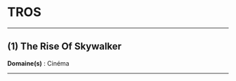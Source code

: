 # TROS

--------------------

## (1) The Rise Of Skywalker

**Domaine(s)** : Cinéma

--------------------